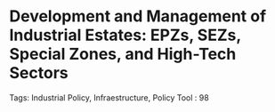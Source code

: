 # Development and Management of Industrial Estates: EPZs, SEZs, Special Zones, and High-Tech Sectors

Tags: Industrial Policy, Infraestructure, Policy Tool
: 98